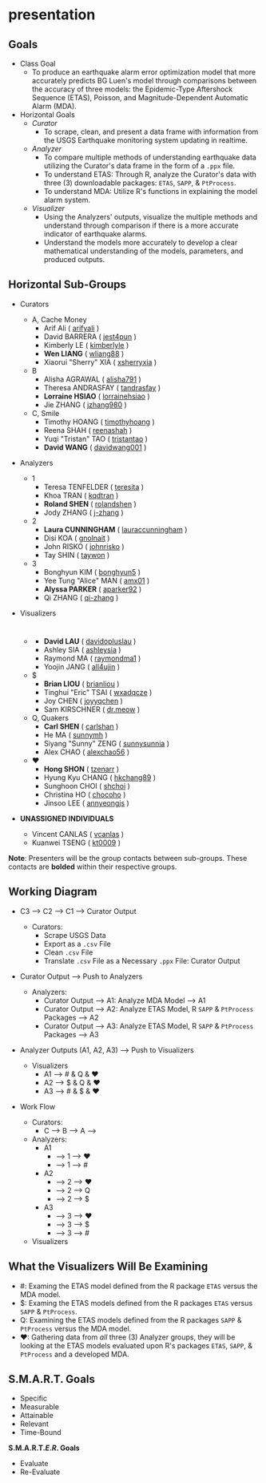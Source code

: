 presentation
=====

Goals
-----
  - Class Goal
    - To produce an earthquake alarm error optimization model that more accurately predicts BG Luen's model through comparisons between the accuracy of three models: the Epidemic-Type Aftershock Sequence (ETAS), Poisson, and Magnitude-Dependent Automatic Alarm (MDA).
  - Horizontal Goals
    - _Curator_
      - To scrape, clean, and present a data frame with information from the USGS Earthquake monitoring system updating in realtime.
    - _Analyzer_
      - To compare multiple methods of understanding earthquake data utilizing the Curator's data frame in the form of a `.ppx` file.
      - To understand ETAS: Through R, analyze the Curator's data with three (3) downloadable packages: `ETAS`, `SAPP`, & `PtProcess`.
      - To understand MDA: Utilize R's functions in explaining the model alarm system.
    - _Visualizer_
      - Using the Analyzers' outputs, visualize the multiple methods and understand through comparison if there is a more accurate indicator of earthquake alarms.
      - Understand the models more accurately to develop a clear mathematical understanding of the models, parameters, and produced outputs.  

Horizontal Sub-Groups
-----
- Curators
  - A, Cache Money
    - Arif Ali                ( [arifyali](https://github.com/arifyali) )
    - David BARRERA           ( [jest4pun](https://github.com/jest4pun) )
    - Kimberly LE             ( [kimberlyle](https://github.com/kimberlyle) )
    - **Wen LIANG**               ( [wliang88](https://github.com/wliang88) )
    - Xiaorui "Sherry" XIA    ( [xsherryxia](https://github.com/xsherryxia) )
  - B
    - Alisha AGRAWAL          ( [alisha791](https://github.com/alisha791) )
    - Theresa ANDRASFAY       ( [tandrasfay](https://github.com/tandrasfay) )
    - **Lorraine HSIAO**          ( [lorrainehsiao](https://github.com/lorrainehsiao) )
    - Jie ZHANG               ( [jzhang980](https://github.com/jzhang980) )
  - C, Smile
    - Timothy HOANG           ( [timothyhoang](https://github.com/timothyhoang) )
    - Reena SHAH              ( [reenashah](https://github.com/reenashah) )
    - Yuqi "Tristan" TAO                ( [tristantao](https://github.com/tristantao) )
    - **David WANG**              ( [davidwang001](https://github.com/davidwang001) )

- Analyzers
  - 1 
    - Teresa TENFELDER        ( [teresita](https://github.com/teresita) )
    - Khoa TRAN               ( [kqdtran](https://github.com/kqdtran) )
    - **Roland SHEN**              ( [rolandshen](https://github.com/rolandshen) )
    - Jody ZHANG              ( [j-zhang](https://github.com/j-zhang) )
  - 2
    - **Laura CUNNINGHAM**        ( [lauraccunningham](https://github.com/lauraccunningham) )
    - Disi KOA                ( [gnolnait](https://github.com/gnolnait) )
    - John RISKO              ( [johnrisko](https://github.com/johnrisko) )
    - Tay SHIN                ( [taywon](https://github.com/taywon) )
  - 3
    - Bonghyun KIM            ( [bonghyun5](https://github.com/bonghyun5) )
    - Yee Tung "Alice" MAN    ( [amx01](https://github.com/amx01) )
    - **Alyssa PARKER**           ( [aparker92](https://github.com/aparker92) )
    - Qi ZHANG                ( [qi-zhang](https://github.com/qi-zhang) )

- Visualizers
  - # 
    - **David LAU**               ( [davidopluslau](https://github.com/davidopluslau) )
    - Ashley SIA              ( [ashleysia](https://github.com/ashleysia) )
    - Raymond MA              ( [raymondma1](https://github.com/raymondma1) )
    - Yoojin JANG             ( [all4ujin](https://github.com/all4ujin) )
  - $
    - **Brian LIOU**              ( [brianliou](https://github.com/brianliou) )
    - Tinghui "Eric" TSAI     ( [wxadqcze](https://github.com/wxadqcze) )
    - Joy CHEN                ( [joyyqchen](https://github.com/joyyqchen) )
    - Sam KIRSCHNER           ( [dr.meow](https://github.com/dr.meow) )
  - Q, Quakers
    - **Carl SHEN**               ( [carlshan](https://github.com/carlshan) )
    - He MA                   ( [sunnymh](https://github.com/sunnymh) )
    - Siyang "Sunny" ZENG     ( [sunnysunnia](https://github.com/sunnysunnia) )
    - Alex CHAO               ( [alexchao56](https://github.com/alexchao56) )
  - ❤
    - **Hong SHON**               ( [tzenarr](https://github.com/tzenarr) )
    - Hyung Kyu CHANG         ( [hkchang89](https://github.com/hkchang89) )
    - Sunghoon CHOI           ( [shchoi](https://github.com/schoi) )
    - Christina HO            ( [chocoho](https://github.com/chocoho) )
    - Jinsoo LEE              ( [annyeongjs](https://github.com/annyeongjs) )

- **UNASSIGNED INDIVIDUALS**
    - Vincent CANLAS          ( [vcanlas](https://github.com/vcanlas) )
    - Kuanwei TSENG           ( [kt0009](https://github.com/kt0009) )

**Note**: Presenters will be the group contacts between sub-groups.  These contacts are **bolded** within their respective groups.

Working Diagram
-----
  - C3 --> C2 --> C1 --> Curator Output
    - Curators:
      - Scrape USGS Data
      - Export as a `.csv` File
      - Clean `.csv` File
      - Translate `.csv` File as a Necessary `.ppx` File: Curator Output
  - Curator Output --> Push to Analyzers
    - Analyzers:
      - Curator Output --> A1: Analyze MDA Model --> A1
      - Curator Output --> A2: Analyze ETAS Model, R `SAPP` & `PtProcess` Packages --> A2
      - Curator Output --> A3: Analyze ETAS Model, R `SAPP` & `PtProcess` Packages --> A3
  - Analyzer Outputs (A1, A2, A3) --> Push to Visualizers
    - Visualizers
      - A1 --> # & Q & ❤
      - A2 --> $ & Q & ❤
      - A3 --> # & $ & ❤

  - Work Flow
    - Curators: 
      - C --> B --> A -->   
    - Analyzers:
      - A1
        - --> 1 --> ❤
        - --> 1 --> #
      - A2
        - --> 2 --> ❤
        - --> 2 --> Q
        - --> 2 --> $
      - A3
        - --> 3 --> ❤
        - --> 3 --> $
        - --> 3 --> #
    - Visualizers 

What the Visualizers Will Be Examining
-----
  - #: Examing the ETAS model defined from the R package `ETAS` versus the MDA model.
  - $: Examing the ETAS models defined from the R packages `ETAS` versus `SAPP` & `PtProcess`.
  - Q: Examining the ETAS models defined from the R packages `SAPP` & `PtProcess` versus the MDA model.
  - ❤: Gathering data from _all_ three (3) Analyzer groups, they will be looking at the ETAS models evaluated upon R's packages `ETAS`, `SAPP`, & `PtProcess` and a developed MDA.

S.M.A.R.T. Goals
-----
  - Specific
  - Measurable
  - Attainable
  - Relevant
  - Time-Bound

**S.M.A.R.T._E_._R_. Goals**
  - Evaluate
  - Re-Evaluate
